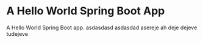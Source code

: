 # A Hello World Spring Boot App

A Hello World Spring Boot app.
asdasdasd asdasdad
asereje
ah
deje
dejeve
tudejeve
